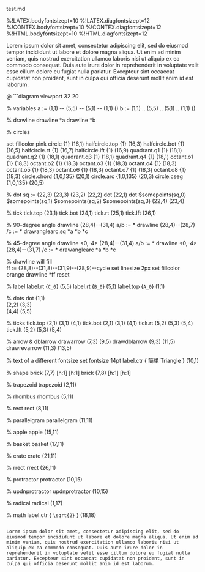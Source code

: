 test.md

%!LATEX.bodyfontsizept=10
%!LATEX.diagfontsizept=12
%!CONTEX.bodyfontsizept=10
%!CONTEX.diagfontsizept=12
%!HTML.bodyfontsizept=10
%!HTML.diagfontsizept=12

Lorem ipsum dolor sit amet, consectetur adipiscing elit, sed do
eiusmod tempor incididunt ut labore et dolore magna aliqua. Ut enim ad
minim veniam, quis nostrud exercitation ullamco laboris nisi ut
aliquip ex ea commodo consequat. Duis aute irure dolor in
reprehenderit in voluptate velit esse cillum dolore eu fugiat nulla
pariatur. Excepteur sint occaecat cupidatat non proident, sunt in
culpa qui officia deserunt mollit anim id est laborum.

@ ```diagram
  viewport 32 20

  % variables
  a := (1,1) -- (5,5) -- (5,1) -- (1,1) ()
  b := (1,1) .. (5,5) .. (5,1) .. (1,1) ()

  % drawline
  drawline *a
  drawline *b

  % circles

  set fillcolor pink
  circle    {1} (16,1)
  halfcircle.top {1} (16,3)
  halfcircle.bot {1} (16,5)
  halfcircle.rt  {1} (16,7)
  halfcircle.lft {1} (16,9)
  quadrant.q1  {1} (18,1)
  quadrant.q2  {1} (18,1)
  quadrant.q3  {1} (18,1)
  quadrant.q4  {1} (18,1)
  octant.o1  {1} (18,3)
  octant.o2  {1} (18,3)
  octant.o3  {1} (18,3)
  octant.o4  {1} (18,3)
  octant.o5  {1} (18,3)
  octant.o6  {1} (18,3)
  octant.o7  {1} (18,3)
  octant.o8  {1} (18,3)
  circle.chord {1,0,135} (20,1)
  circle.arc   {1,0,135} (20,3)
  circle.cseg  {1,0,135} (20,5)

  % dot
  sq := (22,3) (23,3) (23,2) (22,2)
  dot (22,1)
  dot $somepoints(sq,0) $somepoints(sq,1) $somepoints(sq,2) $somepoints(sq,3) (22,4) (23,4)

  % tick
  tick.top (23,1)
  tick.bot (24,1)
  tick.rt  (25,1)
  tick.lft (26,1)

  % 90-degree angle
  drawline (28,4)--(31,4)
  a/b := *
  drawline (28,4)--(28,7)
  /c := *
  drawanglearc.sq *a *b *c

  % 45-degree angle
  drawline <0,-4> (28,4)--(31,4)
  a/b := *
  drawline <0,-4> (28,4)--(31,7)
  /c := *
  drawanglearc *a *b *c

  % drawline will fill      
  ff := (28,8)--(31,8)--(31,9)--(28,9)--cycle
  set linesize 2px
  set fillcolor orange
  drawline *ff
  reset

  % label
  label.rt  {``C_0``} (5,5)
  label.rt  {``B_0``} (5,1)
  label.top {``A_0``} (1,1)

  % dots
  dot (1,1) \
          (2,2) (3,3) \
          (4,4) (5,5)

  % ticks
  tick.top (2,1) (3,1) (4,1)
  tick.bot (2,1) (3,1) (4,1)
  tick.rt  (5,2) (5,3) (5,4)
  tick.lft (5,2) (5,3) (5,4)

  % arrow & dblarrow
  drawarrow (7,3) (9,5)
  drawdblarrow (9,3) (11,5)
  drawrevarrow (11,3) (13,5)

  % text of a different fontsize
  set fontsize 14pt
  label.ctr { 簡単 Triangle } (10,1)

  % shape
  brick (7,7) [h:1] [h:1]
  brick (7,8) [h:1] [h:1]

  % trapezoid
  trapezoid (2,11)

  % rhombus
  rhombus (5,11)

  % rect
  rect (8,11)

  % parallelgram
  parallelgram (11,11)

  % apple
  apple (15,11)

  % basket
  basket (17,11)

  % crate
  crate (21,11)

  % rrect
  rrect (26,11)

  % protractor
  protractor (10,15)

  % updnprotractor
  updnprotractor (10,15)

  % radical
  radical (1,17)

  % math
  label.ctr { ``\sqrt{2}`` } (18,18)
  ```

Lorem ipsum dolor sit amet, consectetur adipiscing elit, sed do
eiusmod tempor incididunt ut labore et dolore magna aliqua. Ut enim ad
minim veniam, quis nostrud exercitation ullamco laboris nisi ut
aliquip ex ea commodo consequat. Duis aute irure dolor in
reprehenderit in voluptate velit esse cillum dolore eu fugiat nulla
pariatur. Excepteur sint occaecat cupidatat non proident, sunt in
culpa qui officia deserunt mollit anim id est laborum.
